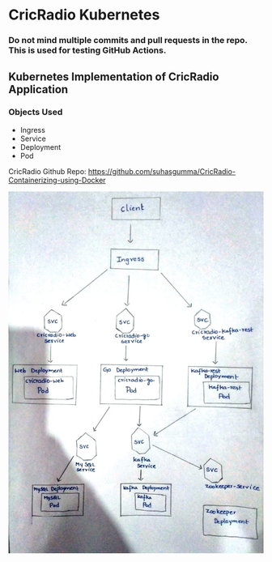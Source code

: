 # CricRadio Kubernetes
### Do not mind multiple commits and pull requests in the repo. This is used for testing GitHub Actions. 
## Kubernetes Implementation of CricRadio Application

### Objects Used
* Ingress
* Service
* Deployment
* Pod

CricRadio Github Repo: https://github.com/suhasgumma/CricRadio-Containerizing-using-Docker


<img src="cricradio-architecture.jpeg">
